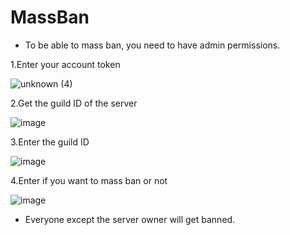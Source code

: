 # MassBan
* To be able to mass ban, you need to have admin permissions.

1.Enter your account token

![unknown (4)](https://user-images.githubusercontent.com/93740943/173681966-662186b5-5bad-4f20-a5f1-d10540bf6d53.png)

2.Get the guild ID of the server 

![image](https://user-images.githubusercontent.com/93740943/173682531-54312aff-e018-418c-ab89-5244111bc54d.png)

3.Enter the guild ID

![image](https://user-images.githubusercontent.com/93740943/173682703-fa19e80e-0a13-4ca0-a4d7-7fb78403a34b.png)

4.Enter if you want to mass ban or not

![image](https://user-images.githubusercontent.com/93740943/173683196-897f1298-ef93-46cc-9f38-d26f8b2c230d.png)

* Everyone except the server owner will get banned.
